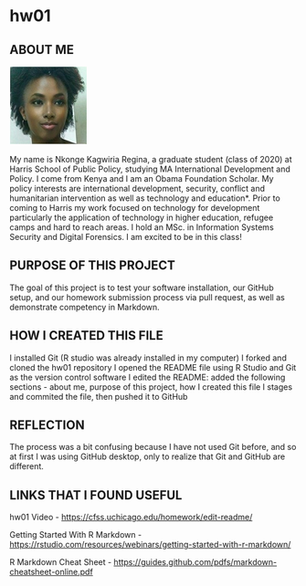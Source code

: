 # hw01

## ABOUT ME

![Kagwiria Nkonge.](https://github.com/Nkonge/hw01/blob/master/Images/Profile_pic.jpg)

My name is Nkonge Kagwiria Regina, a graduate student (class of 2020) at Harris School of Public Policy, studying MA International Development and Policy. I come from Kenya and I am an Obama Foundation Scholar. My policy interests are international development, security, conflict and humanitarian intervention as well as technology and education*. Prior to coming to Harris my work focused on technology for development particularly the application of technology in higher education, refugee camps and hard to reach areas. I hold an MSc. in Information Systems Security and Digital Forensics.
I am excited to be in this class!

## PURPOSE OF THIS PROJECT

The goal of this project is to test your software installation, our GitHub setup, and our homework submission process via pull request, as well as demonstrate competency in Markdown.

## HOW I CREATED THIS FILE

I installed Git (R studio was already installed in my computer)
I forked and cloned the hw01 repository
I opened the README file using R Studio and Git as the version control software
I edited the README: added the following sections - about me, purpose of this project, how I created this file
I stages and commited the file, then pushed it to GitHub

## REFLECTION

The process was a bit confusing because I have not used Git before, and so at first I was using GitHub desktop, only to realize that Git and GitHub are different. 


## LINKS THAT I FOUND USEFUL

hw01 Video - https://cfss.uchicago.edu/homework/edit-readme/

Getting Started With R Markdown - https://rstudio.com/resources/webinars/getting-started-with-r-markdown/

R Markdown Cheat Sheet - https://guides.github.com/pdfs/markdown-cheatsheet-online.pdf

